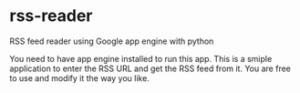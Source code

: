 rss-reader
==========

RSS feed reader using Google app engine with python

You need to have app engine installed to run this app. This is a smiple application to enter the RSS URL and get the RSS feed from it.
You are free to use and modify it the way you like.